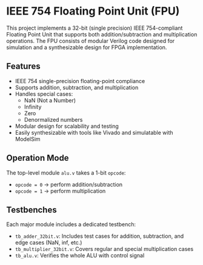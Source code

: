 # IEEE 754 Floating Point Unit (FPU)

This project implements a 32-bit (single precision) IEEE 754-compliant Floating Point Unit that supports both addition/subtraction and multiplication operations. The FPU consists of modular Verilog code designed for simulation and a synthesizable design for FPGA implementation.

## Features

- IEEE 754 single-precision floating-point compliance
- Supports addition, subtraction, and multiplication
- Handles special cases:
  - NaN (Not a Number)
  - Infinity
  - Zero
  - Denormalized numbers
- Modular design for scalability and testing
- Easily synthesizable with tools like Vivado and simulatable with ModelSim

## Operation Mode

The top-level module `alu.v` takes a 1-bit `opcode`:
- `opcode = 0` → perform addition/subtraction
- `opcode = 1` → perform multiplication

## Testbenches

Each major module includes a dedicated testbench:
- `tb_adder_32bit.v`: Includes test cases for addition, subtraction, and edge cases (NaN, inf, etc.)
- `tb_multiplier_32bit.v`: Covers regular and special multiplication cases
- `tb_alu.v`: Verifies the whole ALU with control signal
